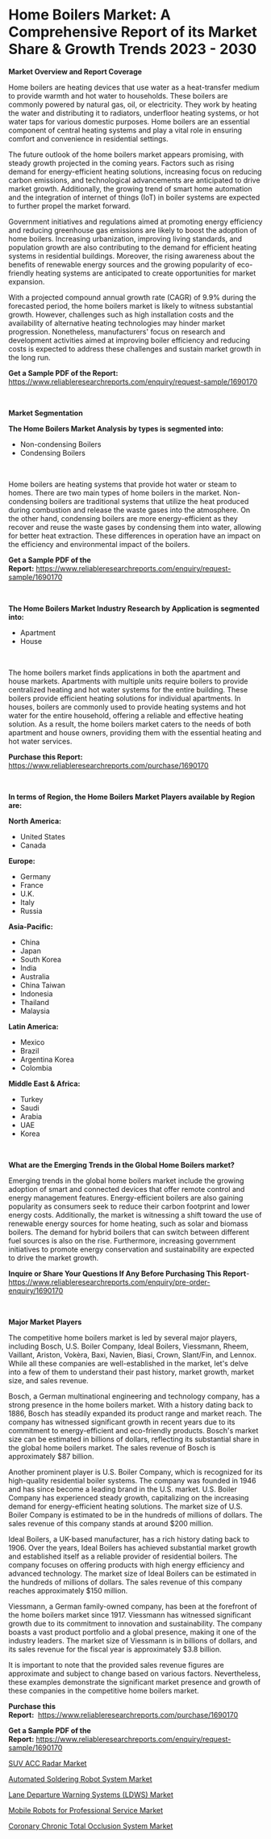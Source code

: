 <p><h1>Home Boilers Market: A Comprehensive Report of its Market Share & Growth Trends 2023 - 2030</h1></p><p><strong>Market Overview and Report Coverage</strong></p>
<p><p>Home boilers are heating devices that use water as a heat-transfer medium to provide warmth and hot water to households. These boilers are commonly powered by natural gas, oil, or electricity. They work by heating the water and distributing it to radiators, underfloor heating systems, or hot water taps for various domestic purposes. Home boilers are an essential component of central heating systems and play a vital role in ensuring comfort and convenience in residential settings.</p><p>The future outlook of the home boilers market appears promising, with steady growth projected in the coming years. Factors such as rising demand for energy-efficient heating solutions, increasing focus on reducing carbon emissions, and technological advancements are anticipated to drive market growth. Additionally, the growing trend of smart home automation and the integration of internet of things (IoT) in boiler systems are expected to further propel the market forward.</p><p>Government initiatives and regulations aimed at promoting energy efficiency and reducing greenhouse gas emissions are likely to boost the adoption of home boilers. Increasing urbanization, improving living standards, and population growth are also contributing to the demand for efficient heating systems in residential buildings. Moreover, the rising awareness about the benefits of renewable energy sources and the growing popularity of eco-friendly heating systems are anticipated to create opportunities for market expansion.</p><p>With a projected compound annual growth rate (CAGR) of 9.9% during the forecasted period, the home boilers market is likely to witness substantial growth. However, challenges such as high installation costs and the availability of alternative heating technologies may hinder market progression. Nonetheless, manufacturers' focus on research and development activities aimed at improving boiler efficiency and reducing costs is expected to address these challenges and sustain market growth in the long run.</p></p>
<p><strong>Get a Sample PDF of the Report:</strong> <a href="https://www.reliableresearchreports.com/enquiry/request-sample/1690170">https://www.reliableresearchreports.com/enquiry/request-sample/1690170</a></p>
<p>&nbsp;</p>
<p><strong>Market Segmentation</strong></p>
<p><strong>The Home Boilers Market Analysis by types is segmented into:</strong></p>
<p><ul><li>Non-condensing Boilers</li><li>Condensing Boilers</li></ul></p>
<p>&nbsp;</p>
<p><p>Home boilers are heating systems that provide hot water or steam to homes. There are two main types of home boilers in the market. Non-condensing boilers are traditional systems that utilize the heat produced during combustion and release the waste gases into the atmosphere. On the other hand, condensing boilers are more energy-efficient as they recover and reuse the waste gases by condensing them into water, allowing for better heat extraction. These differences in operation have an impact on the efficiency and environmental impact of the boilers.</p></p>
<p><strong>Get a Sample PDF of the Report:</strong>&nbsp;<a href="https://www.reliableresearchreports.com/enquiry/request-sample/1690170">https://www.reliableresearchreports.com/enquiry/request-sample/1690170</a></p>
<p>&nbsp;</p>
<p><strong>The Home Boilers Market Industry Research by Application is segmented into:</strong></p>
<p><ul><li>Apartment</li><li>House</li></ul></p>
<p>&nbsp;</p>
<p><p>The home boilers market finds applications in both the apartment and house markets. Apartments with multiple units require boilers to provide centralized heating and hot water systems for the entire building. These boilers provide efficient heating solutions for individual apartments. In houses, boilers are commonly used to provide heating systems and hot water for the entire household, offering a reliable and effective heating solution. As a result, the home boilers market caters to the needs of both apartment and house owners, providing them with the essential heating and hot water services.</p></p>
<p><strong>Purchase this Report:</strong>&nbsp; <a href="https://www.reliableresearchreports.com/purchase/1690170">https://www.reliableresearchreports.com/purchase/1690170</a></p>
<p>&nbsp;</p>
<p><strong>In terms of Region, the Home Boilers Market Players available by Region are:</strong></p>
<p>
    <p> <strong> North America: </strong>
        <ul>
            <li>United States</li>
            <li>Canada</li>
        </ul>
        </p> 
    <p> <strong> Europe: </strong>
        <ul>
            <li>Germany</li>
            <li>France</li>
            <li>U.K.</li>
            <li>Italy</li>
            <li>Russia</li>
        </ul>
        </p> 
    <p> <strong> Asia-Pacific: </strong>
        <ul>
            <li>China</li>
            <li>Japan</li>
            <li>South Korea</li>
            <li>India</li>
            <li>Australia</li>
            <li>China Taiwan</li>
            <li>Indonesia</li>
            <li>Thailand</li>
            <li>Malaysia</li>
        </ul>
        </p> 
    <p> <strong> Latin America: </strong>
        <ul>
            <li>Mexico</li>
            <li>Brazil</li>
            <li>Argentina Korea</li>
            <li>Colombia</li>
        </ul>
        </p> 
    <p> <strong> Middle East & Africa: </strong>
        <ul>
            <li>Turkey</li>
            <li>Saudi</li>
            <li>Arabia</li>
            <li>UAE</li>
            <li>Korea</li>
        </ul>
    </p>
    </p>
<p>&nbsp;</p>
<p><strong>What are the Emerging Trends in the Global Home Boilers market?</strong></p>
<p><p>Emerging trends in the global home boilers market include the growing adoption of smart and connected devices that offer remote control and energy management features. Energy-efficient boilers are also gaining popularity as consumers seek to reduce their carbon footprint and lower energy costs. Additionally, the market is witnessing a shift toward the use of renewable energy sources for home heating, such as solar and biomass boilers. The demand for hybrid boilers that can switch between different fuel sources is also on the rise. Furthermore, increasing government initiatives to promote energy conservation and sustainability are expected to drive the market growth.</p></p>
<p><strong>Inquire or Share Your Questions If Any Before Purchasing This Report</strong>- <a href="https://www.reliableresearchreports.com/enquiry/pre-order-enquiry/1690170">https://www.reliableresearchreports.com/enquiry/pre-order-enquiry/1690170</a></p>
<p>&nbsp;</p>
<p><strong>Major Market Players</strong></p>
<p><p>The competitive home boilers market is led by several major players, including Bosch, U.S. Boiler Company, Ideal Boilers, Viessmann, Rheem, Vaillant, Ariston, Vokèra, Baxi, Navien, Biasi, Crown, Slant/Fin, and Lennox. While all these companies are well-established in the market, let's delve into a few of them to understand their past history, market growth, market size, and sales revenue.</p><p>Bosch, a German multinational engineering and technology company, has a strong presence in the home boilers market. With a history dating back to 1886, Bosch has steadily expanded its product range and market reach. The company has witnessed significant growth in recent years due to its commitment to energy-efficient and eco-friendly products. Bosch's market size can be estimated in billions of dollars, reflecting its substantial share in the global home boilers market. The sales revenue of Bosch is approximately $87 billion.</p><p>Another prominent player is U.S. Boiler Company, which is recognized for its high-quality residential boiler systems. The company was founded in 1946 and has since become a leading brand in the U.S. market. U.S. Boiler Company has experienced steady growth, capitalizing on the increasing demand for energy-efficient heating solutions. The market size of U.S. Boiler Company is estimated to be in the hundreds of millions of dollars. The sales revenue of this company stands at around $200 million.</p><p>Ideal Boilers, a UK-based manufacturer, has a rich history dating back to 1906. Over the years, Ideal Boilers has achieved substantial market growth and established itself as a reliable provider of residential boilers. The company focuses on offering products with high energy efficiency and advanced technology. The market size of Ideal Boilers can be estimated in the hundreds of millions of dollars. The sales revenue of this company reaches approximately $150 million.</p><p>Viessmann, a German family-owned company, has been at the forefront of the home boilers market since 1917. Viessmann has witnessed significant growth due to its commitment to innovation and sustainability. The company boasts a vast product portfolio and a global presence, making it one of the industry leaders. The market size of Viessmann is in billions of dollars, and its sales revenue for the fiscal year is approximately $3.8 billion.</p><p>It is important to note that the provided sales revenue figures are approximate and subject to change based on various factors. Nevertheless, these examples demonstrate the significant market presence and growth of these companies in the competitive home boilers market.</p></p>
<p><strong>Purchase this Report:</strong>&nbsp;&nbsp;<a href="https://www.reliableresearchreports.com/purchase/1690170">https://www.reliableresearchreports.com/purchase/1690170</a></p>
<p></p>
<p><strong>Get a Sample PDF of the Report:</strong>&nbsp;<a href="https://www.reliableresearchreports.com/enquiry/request-sample/1690170">https://www.reliableresearchreports.com/enquiry/request-sample/1690170</a></p>
<p><p><a href="https://github.com/PeterParrish5/Market-Research-Report-List-1/blob/main/suv-acc-radar-market.md">SUV ACC Radar Market</a></p><p><a href="https://www.linkedin.com/pulse/automated-soldering-robot-system-market-size-s2xxf/">Automated Soldering Robot System Market</a></p><p><a href="https://github.com/WillieWoodard/Market-Research-Report-List-1/blob/main/lane-departure-warning-systems-ldws-market.md">Lane Departure Warning Systems (LDWS) Market</a></p><p><a href="https://www.linkedin.com/pulse/mobile-robots-professional-service-market-size-26e9f/">Mobile Robots for Professional Service Market</a></p><p><a href="https://medium.com/@dariodooley/coronary-chronic-total-occlusion-system-market-size-and-market-trends-complete-industry-overview-ce361bba17c9">Coronary Chronic Total Occlusion System Market</a></p></p>